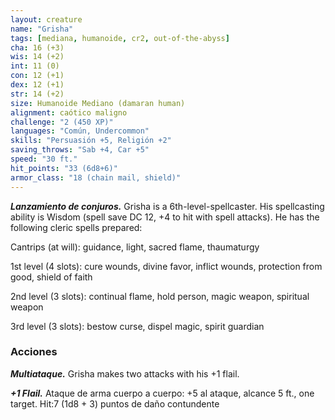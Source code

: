 ```yaml
---
layout: creature
name: "Grisha"
tags: [mediana, humanoide, cr2, out-of-the-abyss]
cha: 16 (+3)
wis: 14 (+2)
int: 11 (0)
con: 12 (+1)
dex: 12 (+1)
str: 14 (+2)
size: Humanoide Mediano (damaran human)
alignment: caótico maligno
challenge: "2 (450 XP)"
languages: "Común, Undercommon"
skills: "Persuasión +5, Religión +2"
saving_throws: "Sab +4, Car +5"
speed: "30 ft."
hit_points: "33 (6d8+6)"
armor_class: "18 (chain mail, shield)"
---
```


***Lanzamiento de conjuros.*** Grisha is a 6th-level-spellcaster. His spellcasting ability is Wisdom (spell save DC 12, +4 to hit with spell attacks). He has the following cleric spells prepared:

Cantrips (at will): guidance, light, sacred flame, thaumaturgy

1st level (4 slots): cure wounds, divine favor, inflict wounds, protection from good, shield of faith

2nd level (3 slots): continual flame, hold person, magic weapon, spiritual weapon

3rd level (3 slots): bestow curse, dispel magic, spirit guardian

### Acciones

***Multiataque.*** Grisha makes two attacks with his +1 flail.

***+1 Flail.*** Ataque de arma cuerpo a cuerpo: +5 al ataque, alcance 5 ft., one target. Hit:7 (1d8 + 3) puntos de daño contundente